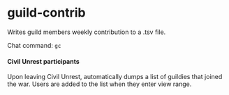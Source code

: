 # guild-contrib

Writes guild members weekly contribution to a .tsv file. 

Chat command: `gc`

#### **Civil Unrest participants**

Upon leaving Civil Unrest, automatically dumps a list of guildies that joined the war. 
Users are added to the list when they enter view range.
